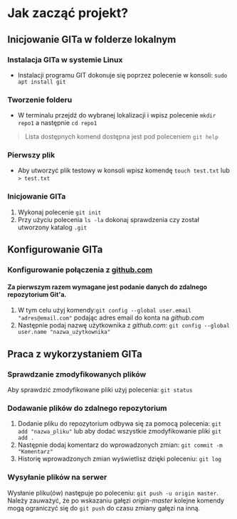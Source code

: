 Jak zacząć projekt?
===================
  
Inicjowanie GITa w folderze lokalnym
-------------------------------------

### Instalacja GITa w systemie Linux

* Instalacji programu GIT dokonuje się poprzez polecenie w konsoli: `sudo apt install git` 

### Tworzenie folderu

* W terminalu przejdź do wybranej lokalizacji i wpisz polecenie `mkdir repo1` a następnie `cd repo1`

>Lista dostępnych komend dostępna jest pod poleceniem `git help`
  
### Pierwszy plik

* Aby utworzyć plik testowy w konsoli wpisz komendę `touch test.txt` lub `> test.txt`

### Inicjowanie GITa

1. Wykonaj polecenie `git init`
2. Przy użyciu polecenia `ls -la` dokonaj sprawdzenia czy został utworzony katalog `.git` 


Konfigurowanie GITa
-------------------

### Konfigurowanie połączenia z [github.com](https://github.com "GitHub")

#### Za pierwszym razem wymagane jest podanie danych do zdalnego repozytorium Git'a. 
1. W tym celu użyj komendy:`git config --global user.email "adres@email.com"` podając adres email do konta na *github.com*
2. Następnie podaj nazwę użytkownika z *github.com*: `git config --global user.name "nazwa_użytkownika"`

Praca z wykorzystaniem GITa
----------------------------

### Sprawdzanie zmodyfikowanych plików

Aby sprawdzić zmodyfikowane pliki użyj polecenia: `git status`

### Dodawanie plików do zdalnego repozytorium

1. Dodanie pliku do repozytorium odbywa się za pomocą polecenia: `git add "nazwa_pliku"` lub aby dodać wszystkie zmodyfikowanie pliki `git add .`
2. Następnie dodaj komentarz do wprowadzonych zmian: `git commit -m "Komentarz"`
3. Historię wprowadzonych zmian wyświetlisz dzięki poleceniu: `git log`

### Wysyłanie plików na serwer

Wysłanie pliku(ów) następuje po poleceniu: `git push -u origin master`. Należy zauważyć, że po wskazaniu gałęzi *origin-master* kolejne komendy mogą ograniczyć się do `git push` do czasu zmiany gałęzi na inną.

